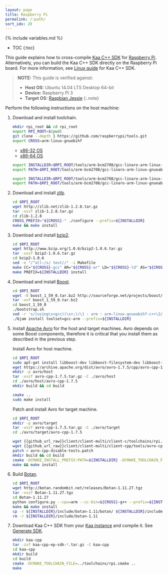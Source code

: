 ```yaml
---
layout: page
title: Raspberry Pi
permalink: /:path/
sort_idx: 20
---
```


{% include variables.md %}

* TOC
{:toc}

This guide explains how to cross-compile [Kaa C++ SDK]({{root_url}}Glossary/#kaa-sdk-type) for [Raspberry Pi](https://www.raspberrypi.org/).
Alternatively, you can build the Kaa C++ SDK directly on the Raspberry Pi board.
For more information, see [Linux guide]({{root_url}}Programming-guide/Using-Kaa-endpoint-SDKs/C++/SDK-Linux/) for Kaa C++ SDK.

>**NOTE:** This guide is verified against:
>
> * **Host OS:** Ubuntu 14.04 LTS Desktop 64-bit
> * **Device:** Raspberry Pi 3
> * **Target OS:** [Raspbian Jessie](https://www.raspberrypi.org/downloads/)
{:.note}

Perform the following instructions on the host machine:

1. Download and install toolchain.

   ```bash
   mkdir rpi_root && cd rpi_root
   export RPI_ROOT=$(pwd)
   git clone --depth 1 https://github.com/raspberrypi/tools.git
   export CROSS=arm-linux-gnuebihf
   ```

   <ul class="nav nav-tabs">
   <li class="active"><a data-toggle="tab" href="#32">x86-32 OS</a></li>
   <li><a data-toggle="tab" href="#64">x86-64 OS</a></li>
   </ul>

   <div class="tab-content"><div id="32" class="tab-pane fade in active" markdown="1" >

   ```bash
   export INSTALLDIR=$RPI_ROOT/tools/arm-bcm2708/gcc-linaro-arm-linux-gnueabihf-raspbian/arm-linux-gnueabihf/libc/usr
   export PATH=$RPI_ROOT/tools/arm-bcm2708/gcc-linaro-arm-linux-gnueabihf-raspbian/bin:$PATH
   ```

   </div><div id="64" class="tab-pane fade" markdown="1" >

   ```bash
   export INSTALLDIR=$RPI_ROOT/tools/arm-bcm2708/gcc-linaro-arm-linux-gnueabihf-raspbian-x64/arm-linux-gnueabihf/libc/usr
   export PATH=$RPI_ROOT/tools/arm-bcm2708/gcc-linaro-arm-linux-gnueabihf-raspbian-x64/bin:$PATH
   ```

   </div>
   </div>

2. Download and install [zlib](http://www.zlib.net/).

   ```bash
   cd $RPI_ROOT
   wget http://zlib.net/zlib-1.2.8.tar.gz
   tar -xvzf zlib-1.2.8.tar.gz
   cd zlib-1.2.8
   CROSS_PREFIX="${CROSS}-" ./configure --prefix=${INSTALLDIR}
   make && make install
   ```

3. Download and install [bzip2](http://www.bzip.org/).

   ```bash
   cd $RPI_ROOT
   wget http://www.bzip.org/1.0.6/bzip2-1.0.6.tar.gz
   tar -xvzf bzip2-1.0.6.tar.gz
   cd bzip2-1.0.6
   sed -e "/^all:/s/ test//" -i Makefile
   make CC="${CROSS}-gcc" AR="${CROSS}-ar" LD="${CROSS}-ld" AS="${CROSS}-as"
   make PREFIX=${INSTALLDIR} install
   ```

4. Download and install [Boost](http://www.boost.org/users/download/).

   ```bash
   cd $RPI_ROOT
   wget -O boost_1_59_0.tar.bz2 http://sourceforge.net/projects/boost/files/boost/1.59.0/boost_1_59_0.tar.bz2/download
   tar -xvf boost_1_59_0.tar.bz2
   cd boost_1_59_0
   ./bootstrap.sh
   sed -r 's/(using\s+gcc)(\s+;)/\1 : arm : arm-linux-gnueabihf-c++\2/g' -i project-config.jam
   ./bjam install toolset=gcc-arm --prefix=${INSTALLDIR}
   ```

5. Install [Apache Avro](https://avro.apache.org/) for the host and target machines.
Avro depends on some Boost components, therefore it is critical that you install them as described in the previous step.

    Install Avro for host machine.
    
   ```bash
   cd $RPI_ROOT
   sudo apt-get install libboost-dev libboost-filesystem-dev libboost-iostreams-dev libboost-program-options-dev libboost-system-dev
   wget https://archive.apache.org/dist/avro/avro-1.7.5/cpp/avro-cpp-1.7.5.tar.gz
   mkdir -p avro/host
   tar -xvzf avro-cpp-1.7.5.tar.gz -C ./avro/host
   cd ./avro/host/avro-cpp-1.7.5
   mkdir build && cd build

   cmake ..
   sudo make install
   ```

    Patch and install Avro for target machine.

   ```bash
   cd $RPI_ROOT
   mkdir -p avro/target
   tar -xvzf avro-cpp-1.7.5.tar.gz -C ./avro/target
   cd ./avro/target/avro-cpp-1.7.5

   wget {{github_url_raw}}client/client-multi/client-c/toolchains/rpi.cmake
   wget {{github_url_raw}}client/client-multi/client-cpp/tools/avro-cpp-disable-tests.patch
   patch < avro-cpp-disable-tests.patch
   mkdir build && cd build
   cmake -DCMAKE_INSTALL_PREFIX:PATH=${INSTALLDIR} -DCMAKE_TOOLCHAIN_FILE=../rpi.cmake ..
   make && make install
   ```
   
6. Build [Botan](https://botan.randombit.net/).

   ```bash
   cd $RPI_ROOT
   wget http://botan.randombit.net/releases/Botan-1.11.27.tgz
   tar -xvzf Botan-1.11.27.tgz
   cd Botan-1.11.27
   python configure.py --cpu=arm --cc-bin=${CROSS}-g++ --prefix=${INSTALLDIR}
   make && make install
   cp -r ${INSTALLDIR}/include/botan-1.11/botan/ ${INSTALLDIR}/include
   rm -r ${INSTALLDIR}/include/botan-1.11
   ```

7. Download Kaa C++ SDK from your [Kaa instance]({{root_url}}Glossary/#kaa-instance-kaa-deployment) and compile it.
See [Generate SDK]({{root_url}}Programming-guide/Your-first-Kaa-application/#generate-sdk).

   ```bash
   mkdir kaa-cpp
   tar -zxf kaa-cpp-ep-sdk-*.tar.gz -C kaa-cpp
   cd kaa-cpp
   mkdir build
   cd build
   cmake -DCMAKE_TOOLCHAIN_FILE=../toolchains/rpi.cmake ..
   make
   ```